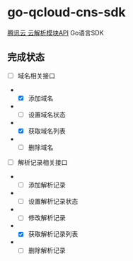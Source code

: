 # go-qcloud-cns-sdk

[腾讯云 云解析模块API](https://cloud.tencent.com/document/product/302) Go语言SDK

## 完成状态

- [ ] 域名相关接口
- - [x] 添加域名
- - [ ] 设置域名状态
- - [x] 获取域名列表
- - [ ] 删除域名
- [ ] 解析记录相关接口
- - [ ] 添加解析记录
- - [ ] 设置解析记录状态
- - [ ] 修改解析记录
- - [x] 获取解析记录列表
- - [ ] 删除解析记录

